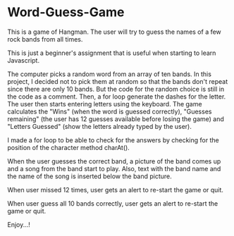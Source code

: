 # Word-Guess-Game


This is a game of Hangman. The user will try to guess the names of a few rock bands from all times.

This is just a beginner's assignment that is useful when starting to learn Javascript.

The computer picks a random word from an array of ten bands. In this project, I decided not to pick them at random so that the bands don't repeat since there are only 10 bands. But the code for the random choice is still in the code as a comment. Then, a for loop generate the dashes for the letter. The user then starts entering letters using the keyboard.
The game calculates the "Wins" (when the word is guessed correctly), "Guesses remaining" (the user has 12 guesses available before losing the game) and "Letters Guessed" (show the letters already typed by the user).

I made a for loop to be able to check for the answers by checking for the position of the character method charAt().

When the user guesses the correct band, a picture of the band comes up and a song from the band start to play. Also, text with the band name and the name of the song is inserted below the band picture.

When user missed 12 times, user gets an alert to re-start the game or quit.

When user guess all 10 bands correctly, user gets an alert to re-start the game or quit.

Enjoy...!


